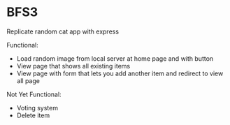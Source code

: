# BFS3
Replicate random cat app with express

Functional:

- Load random image from local server at home page and with button
- View page that shows all existing items
- View page with form that lets you add another item and redirect to view all page

Not Yet Functional:

- Voting system
- Delete item
